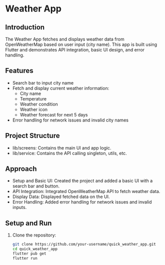 # Weather App

## Introduction
The Weather App fetches and displays weather data from OpenWeatherMap based on user input (city name). 
This app is built using Flutter and demonstrates API integration, basic UI design, and error handling.

## Features
- Search bar to input city name
- Fetch and display current weather information:
    - City name
    - Temperature
    - Weather condition
    - Weather icon
    - Weather forecast for next 5 days
- Error handling for network issues and invalid city names

## Project Structure
- lib/screens: Contains the main UI and app logic.
- lib/service: Contains the API calling singleton, utils, etc.
## Approach
- Setup and Basic UI: Created the project and added a basic UI with a search bar and button.
- API Integration: Integrated OpenWeatherMap API to fetch weather data.
- Display Data: Displayed fetched data on the UI.
- Error Handling: Added error handling for network issues and invalid inputs.

## Setup and Run
1. Clone the repository:
   ```bash
   git clone https://github.com/your-username/quick_weather_app.git
   cd quick_weather_app
   flutter pub get
   flutter run



